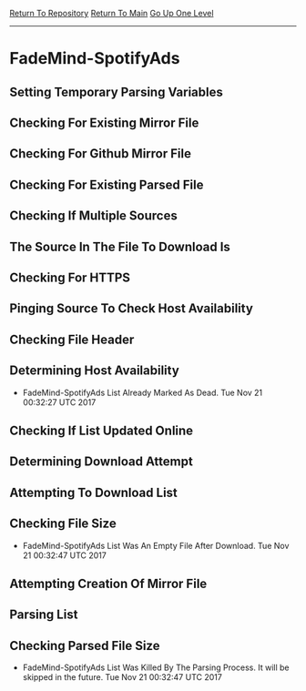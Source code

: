 [Return To Repository](https://github.com/deathbybandaid/piholeparser/)
[Return To Main](https://github.com/deathbybandaid/piholeparser/blob/master/RecentRunLogs/Mainlog.md)
[Go Up One Level](https://github.com/deathbybandaid/piholeparser/blob/master/RecentRunLogs/TopLevelScripts/30-Processing-Blacklists.md)
____________________________________
# FadeMind-SpotifyAds
## Setting Temporary Parsing Variables
## Checking For Existing Mirror File
## Checking For Github Mirror File
## Checking For Existing Parsed File
## Checking If Multiple Sources
## The Source In The File To Download Is
## Checking For HTTPS
## Pinging Source To Check Host Availability
## Checking File Header
## Determining Host Availability
* FadeMind-SpotifyAds List Already Marked As Dead. Tue Nov 21 00:32:27 UTC 2017
## Checking If List Updated Online
## Determining Download Attempt
## Attempting To Download List
## Checking File Size
* FadeMind-SpotifyAds List Was An Empty File After Download. Tue Nov 21 00:32:47 UTC 2017
## Attempting Creation Of Mirror File
## Parsing List
## Checking Parsed File Size
* FadeMind-SpotifyAds List Was Killed By The Parsing Process. It will be skipped in the future. Tue Nov 21 00:32:47 UTC 2017
